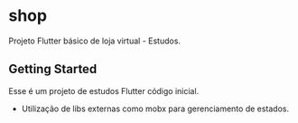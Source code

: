 # shop

Projeto Flutter básico de loja virtual - Estudos.

## Getting Started

Esse é um projeto de estudos Flutter código inicial.

- Utilização de libs externas como mobx para gerenciamento de estados.
